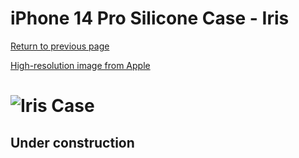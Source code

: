 # iPhone 14 Pro Silicone Case - Iris

[Return to previous page](/iphone_14)

[High-resolution image from Apple](https://store.storeimages.cdn-apple.com/8756/as-images.apple.com/is//MQUK3?wid=4500&hei=4500&fmt=png)

# ![Iris Case](/everyphone/MQUK3.png)

## Under construction
